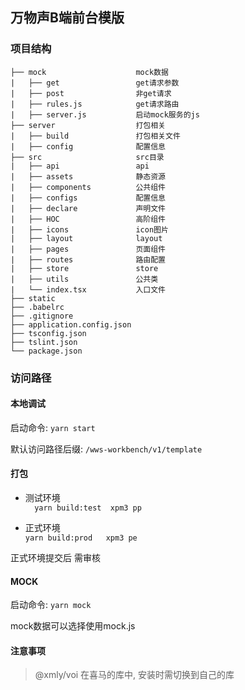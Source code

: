 ## 万物声B端前台模版

### 项目结构

```
├── mock                    mock数据
|   ├── get                 get请求参数
|   ├── post                非get请求
|   ├── rules.js            get请求路由
|   ├── server.js           启动mock服务的js
├── server                  打包相关
|   ├── build               打包相关文件
|   ├── config              配置信息
├── src                     src目录
|   ├── api                 api
|   ├── assets              静态资源
|   ├── components          公共组件
|   ├── configs             配置信息
|   ├── declare             声明文件
|   ├── HOC                 高阶组件
|   ├── icons               icon图片
|   ├── layout              layout
|   ├── pages               页面组件
|   ├── routes              路由配置
|   ├── store               store
|   ├── utils               公共类
|   └── index.tsx           入口文件
├── static 
├── .babelrc 
├── .gitignore 
├── application.config.json 
├── tsconfig.json 
├── tslint.json                 
└── package.json

```


### 访问路径

#### 本地调试

启动命令:  `yarn start`

默认访问路径后缀: `/wws-workbench/v1/template `

#### 打包

* 测试环境  
`   yarn build:test 
    xpm3 pp
`

* 正式环境  
`
    yarn build:prod  
    xpm3 pe
`

正式环境提交后 需审核

#### MOCK

启动命令: 
`yarn mock`

mock数据可以选择使用mock.js 

#### 注意事项

 > @xmly/voi 在喜马的库中, 安装时需切换到自己的库
